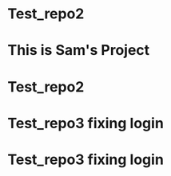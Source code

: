 # Test_repo2
# This is Sam's Project
# Test_repo2
# Test_repo3 fixing login
# Test_repo3 fixing login

